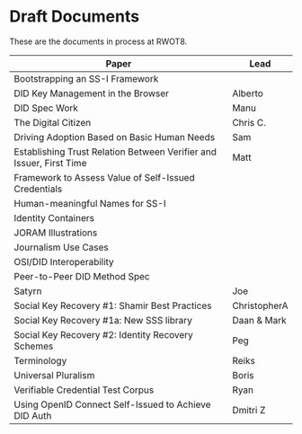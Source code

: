 # Draft Documents

These are the documents in process at RWOT8.

| Paper | Lead |
| ------------- | ------------- |
| Bootstrapping an SS-I Framework | |
| DID Key Management in the Browser | Alberto |
| DID Spec Work | Manu |
| The Digital Citizen | Chris C. |
| Driving Adoption Based on Basic Human Needs | Sam |
| Establishing Trust Relation Between Verifier and Issuer, First Time | Matt |
| Framework to Assess Value of Self-Issued Credentials |
| Human-meaningful Names for SS-I | |
| Identity Containers | |
| JORAM Illustrations | |
| Journalism Use Cases |
| OSI/DID Interoperability | |
| Peer-to-Peer DID Method Spec | |
| Satyrn | Joe |
| Social Key Recovery #1: Shamir Best Practices | ChristopherA |
| Social Key Recovery #1a: New SSS library | Daan & Mark |
| Social Key Recovery #2: Identity Recovery Schemes | Peg |
| Terminology | Reiks |
| Universal Pluralism | Boris |
| Verifiable Credential Test Corpus | Ryan |
| Using OpenID Connect Self-Issued to Achieve DID Auth | Dmitri Z |
